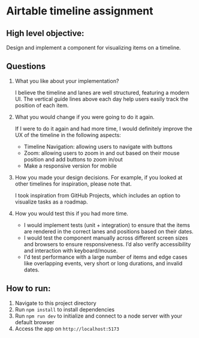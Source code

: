 # Airtable timeline assignment

## High level objective:

Design and implement a component for visualizing items on a timeline.

## Questions

1. What you like about your implementation?

   I believe the timeline and lanes are well structured, featuring a modern UI. The vertical guide lines above each day help users easily track the position of each item.

2. What you would change if you were going to do it again.

    If I were to do it again and had more time, I would definitely improve the UX of the timeline in the following aspects: 
    - Timeline Navigation: allowing users to navigate with buttons
    - Zoom: allowing users to zoom in and out based on their mouse position and add buttons to zoom in/out
    - Make a responsive version for mobile

3. How you made your design decisions. For example, if you looked at other timelines for inspiration, please note that.

    I took inspiration from GitHub Projects, which includes an option to visualize tasks as a roadmap.

4. How you would test this if you had more time.

    - I would implement tests (unit + integration) to ensure that the items are rendered in the correct lanes and positions based on their dates.
    - I would test the component manually across different screen sizes and browsers to ensure responsiveness. I’d also verify accessibility and interaction with keyboard/mouse.
    - I'd test performance with a large number of items and edge cases like overlapping events, very short or long durations, and invalid dates.

    

## How to run:

1. Navigate to this project directory
2. Run `npm install` to install dependencies
3. Run `npm run dev` to initialize and connect to a node server with your default browser
4. Access the app on `http://localhost:5173`
